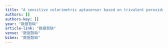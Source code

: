 ```yaml
---
title: "A sensitive colorimetric aptasensor based on trivalent peroxidase-mimic DNAzyme and magnetic nanoparticles"
authors: []
authors-key: []
year: "数据暂缺"
article-link: "数据暂缺"
venue: "数据暂缺"
bibex: "数据暂缺"
---
```

